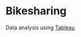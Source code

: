 # Bikesharing

Data analysis using [Tableau](https://public.tableau.com/profile/larysa.oddo#!/vizhome/NYCCitibike_16038393812120/CitiBike?publish=yes)

